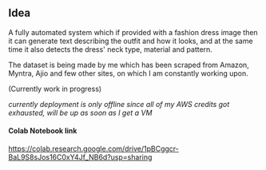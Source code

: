 ## Idea

A fully automated system which if provided with a fashion dress image then it can generate text describing the outfit and how it looks, and at the same time it also detects the dress' neck type, material and pattern.

The dataset is being made by me which has been scraped from Amazon, Myntra, Ajio and few other sites, on which I am constantly working upon. 


(Currently work in progress)

_currently deployment is only offline since all of my AWS credits got exhausted, will be up as soon as I get a VM_

#### Colab Notebook link
https://colab.research.google.com/drive/1pBCggcr-BaL9S8sJos16C0xY4Jf_NB6d?usp=sharing
